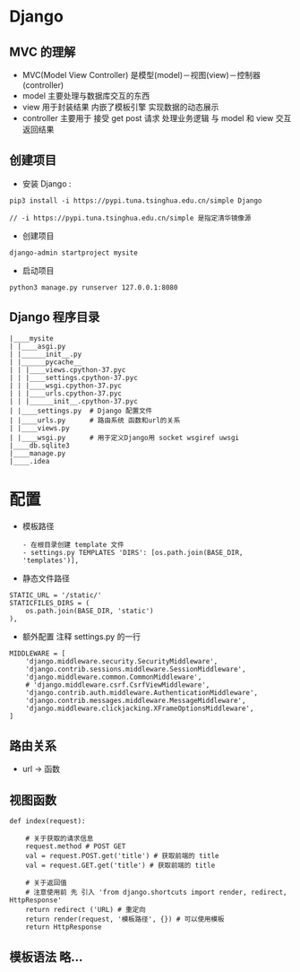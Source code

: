# Django

## MVC 的理解
- MVC(Model View Controller) 是模型(model)－视图(view)－控制器(controller)
- model 主要处理与数据库交互的东西
- view 用于封装结果 内嵌了模板引擎 实现数据的动态展示
- controller 主要用于 接受 get post 请求 处理业务逻辑 与 model 和 view 交互 返回结果

## 创建项目
- 安装 Django : 
```
pip3 install -i https://pypi.tuna.tsinghua.edu.cn/simple Django

// -i https://pypi.tuna.tsinghua.edu.cn/simple 是指定清华镜像源
```
- 创建项目
```
django-admin startproject mysite
```
- 启动项目
```
python3 manage.py runserver 127.0.0.1:8080
```

## Django 程序目录
```
|____mysite        
| |____asgi.py
| |______init__.py
| |______pycache__
| | |____views.cpython-37.pyc
| | |____settings.cpython-37.pyc
| | |____wsgi.cpython-37.pyc
| | |____urls.cpython-37.pyc
| | |______init__.cpython-37.pyc
| |____settings.py  # Django 配置文件
| |____urls.py      # 路由系统 函数和url的关系
| |____views.py
| |____wsgi.py      # 用于定义Django用 socket wsgiref uwsgi
|____db.sqlite3
|____manage.py
|____.idea
```

# 配置
- 模板路径
    ```
    - 在根目录创建 template 文件
    - settings.py TEMPLATES 'DIRS': [os.path.join(BASE_DIR, 'templates')],
    ```
- 静态文件路径      
```
STATIC_URL = '/static/'
STATICFILES_DIRS = (
    os.path.join(BASE_DIR, 'static')
),

```

- 额外配置 注释 settings.py 的一行
```
MIDDLEWARE = [
    'django.middleware.security.SecurityMiddleware',
    'django.contrib.sessions.middleware.SessionMiddleware',
    'django.middleware.common.CommonMiddleware',
    # 'django.middleware.csrf.CsrfViewMiddleware',
    'django.contrib.auth.middleware.AuthenticationMiddleware',
    'django.contrib.messages.middleware.MessageMiddleware',
    'django.middleware.clickjacking.XFrameOptionsMiddleware',
]
```

## 路由关系
- url -> 函数

## 视图函数
```
def index(request): 

    # 关于获取的请求信息
    request.method # POST GET
    val = request.POST.get('title') # 获取前端的 title
    val = request.GET.get('title') # 获取前端的 title

    # 关于返回值 
    # 注意使用前 先 引入 'from django.shortcuts import render, redirect, HttpResponse'
    return redirect ('URL) # 重定向
    return render(request, '模板路径', {}) # 可以使用模板
    return HttpResponse

```

## 模板语法 略... 